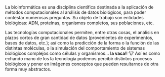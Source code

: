 La bioinformática es una disciplina científica destinada a la aplicación de métodos computacionales al análisis de datos biológicos, para poder contestar numerosas preguntas. Su objeto de trabajo son entidades biológicas: ADN, proteínas, organismos completos, sus poblaciones, etc.

Las tecnologías computacionales permiten, entre otras cosas, el análisis en plazos cortos de gran cantidad de datos (provenientes de experimentos, bases de datos, etc.); así como la predicción de la forma o la función de las distintas moléculas, o la simulación del comportamiento de sistemas biológicos complejos como células y organismos... **la vaca**!! :cow: Así es como echando mano de los la tecnología podemos percibir distintos procesos biológicos y poner en imágenes conceptos que pueden resultarnos de otra forma muy abstractos.